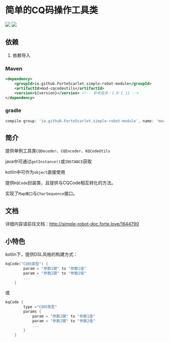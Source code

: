 # 简单的CQ码操作工具类
[![](https://img.shields.io/badge/simple--robot-module-green)](https://github.com/ForteScarlet/simple-robot-core) [![](https://img.shields.io/maven-central/v/io.github.ForteScarlet.simple-robot-module/mod-cqcodeutils)](https://search.maven.org/artifact/io.github.ForteScarlet.simple-robot-module/mod-cqcodeutils)
## **依赖**
1. 依赖导入
### Maven
```xml
<dependency>
    <groupId>io.github.ForteScarlet.simple-robot-module</groupId>
    <artifactId>mod-cqcodeutils</artifactId>
    <version>${version}</version> <!-- 参考版本：1.0-1.11 -->
</dependency>
```

### gradle
```groovy
compile group: 'io.github.ForteScarlet.simple-robot-module', name: 'mod-cqcodeutils', version: '${version}'
```

## **简介**
提供单例工具类`CQDecoder`、`CQEncoder`、`KQCodeUtils`

java中可通过`getInstance()`或`INSTANCE`获取

kotlin中可作为`object`直接使用

提供`KQCode`封装类，且提供与CQCode相互转化的方法。

实现了`Map接口`与`CharSequence`接口。

## **文档**
详细内容请前往文档：http://simple-robot-doc.forte.love/1644790

## **小特色**
kotlin下，提供DSL风格的构建方式：
```kotlin
kqCode("CQ码类型") {
        param = "参数1键" to "参数1值"
        param = "参数2键" to "参数2值"
        ...
    }
```
或
```kotlin
kqCode {
        type ="CQ码类型"
        params {
            param = "参数1键" to "参数1值"
            param = "参数2键" to "参数2值"
            ...
        }
    }
```

